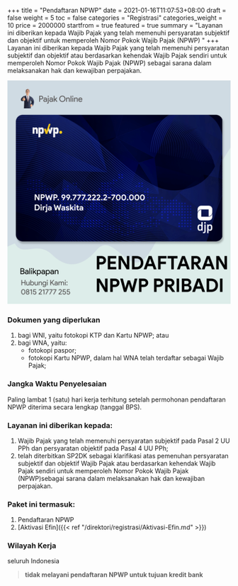 +++
title = "Pendaftaran NPWP"
date = 2021-01-16T11:07:53+08:00
draft = false
weight = 5
toc = false
categories = "Registrasi"
categories_weight = 10
price = 2000000
startfrom = true
featured = true 
summary = "Layanan ini diberikan kepada Wajib Pajak yang telah memenuhi persyaratan subjektif dan objektif untuk memperoleh Nomor Pokok Wajib Pajak (NPWP) "
+++
Layanan ini diberikan kepada Wajib Pajak yang telah memenuhi persyaratan subjektif dan objektif atau berdasarkan kehendak Wajib Pajak sendiri untuk memperoleh Nomor Pokok Wajib Pajak (NPWP) sebagai sarana dalam melaksanakan hak dan kewajiban perpajakan.

![NPWP](npwp-balikpapan.png)

### Dokumen yang diperlukan
1. bagi WNI, yaitu fotokopi KTP dan Kartu NPWP; atau
2. bagi WNA, yaitu:
    - fotokopi paspor;
    - fotokopi Kartu NPWP, dalam hal WNA telah terdaftar
sebagai Wajib Pajak;

### Jangka Waktu Penyelesaian
Paling lambat 1 (satu) hari kerja terhitung setelah permohonan
pendaftaran NPWP diterima secara lengkap (tanggal BPS).

### Layanan ini diberikan kepada:

1. Wajib Pajak yang telah memenuhi persyaratan subjektif pada Pasal 2 UU PPh dan persyaratan objektif pada Pasal 4 UU PPh;
2. telah diterbitkan SP2DK sebagai klarifikasi atas pemenuhan persyaratan subjektif dan objektif Wajib Pajak atau berdasarkan kehendak Wajib Pajak sendiri untuk memperoleh Nomor Pokok Wajib Pajak (NPWP)sebagai sarana dalam melaksanakan hak dan kewajiban perpajakan.

### Paket ini termasuk: 
1. Pendaftaran NPWP 
2. [Aktivasi Efin]({{< ref "/direktori/registrasi/Aktivasi-Efin.md" >}})

### Wilayah Kerja
seluruh Indonesia
 


> **tidak melayani pendaftaran NPWP untuk tujuan kredit bank**

